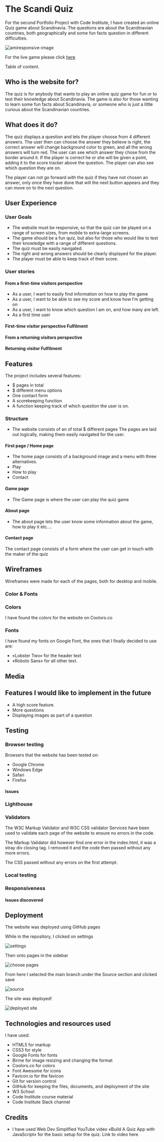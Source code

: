 # The Scandi Quiz

For the second Portfolio Project with Code Institute, I have created an online Quiz game about Scandinavia.
The questions are about the Scandinavian countries, both geographically and some fun facts question in different difficulties.

![amiresponsive-image](assets/documentation/amiresponsive.png)


For the live game please click [here](https://ajn0r.github.io/scandi-quiz/index.html)

Table of content.

## Who is the website for?
	
The quiz is for anybody that wants to play an online quiz game for fun or to test their knowledge about Scandinavia.
The game is also for those wanting to learn some fun facts about Scandinavia, or someone who is just a little curious about the Scandinavian countries.

## What does it do?

The quiz displays a question and lets the player choose from 4 different answers. The user then can choose the answer they believe is right, the correct answer will change background color to green, and all the wrong answers will turn red. The user can see which answer they chose from the border around it. If the player is correct he or she will be given a point, adding it to the score tracker above the question. The player can also see which question they are on.

The player can not go forward with the quiz if they have not chosen an answer, only once they have done that will the next button appears and they can move on to the next question.

## User Experience

### User Goals

- The website must be responsive, so that the quiz can be played on a range of screen sizes, from mobile to extra-large screens.
- The game should be a fun quiz, but also for those who would like to test their knowledge with a range of different questions.
- The quiz must be easily navigated.
- The right and wrong answers should be clearly displayed for the player.
- The player must be able to keep track of their score.

### User stories

#### From a first-time visitors perspective

- As a user, I want to easily find information on how to play the game
- As a user, I want to be able to see my score and know how I’m getting on
- As a user, I want to know which question I am on, and how many are left.
- As a first time user 


#### First-time visitor perspective Fulfilment

#### From a returning visitors perspective

#### Returning visitor Fulfilment

## Features

The project includes several features:

- $ pages in total
- $ different menu options
- One contact form
- A scorekeeping function
- A function keeping track of which question the user is on.

### Structure

- The website consists of an of total $ different pages
The pages are laid out logically, making them easily navigated for the user.

#### First page / Home page

- The home page consists of a background image and a menu with three alternatives.
- Play
- How to play
- Contact

#### Game page

-  The Game page is where the user can play the quiz game

#### About page

- The about page lets the user know some information about the game, how to play it etc.... 


#### Contact page

The contact page consists of a form where the user can get in touch with the maker of the quiz



## Wireframes

Wireframes were made for each of the pages, both for desktop and mobile.

### Color & Fonts

### Colors

I have found the colors for the website on Coolors.co

### Fonts

I have found my fonts on Google Font, the ones that I finally decided to use are:
-	«Lobster Two» for the header text
-	«Roboto Sans» for all other text.

## Media

## Features I would like to implement in the future
-	A high score feature.
-	More questions
-	Displaying images as part of a question

## Testing

### Browser testing

Browsers that the website has been tested on:

- Google Chrome
- Windows Edge
- Safari
- Firefox

#### Issues

### Lighthouse


### Validators

The W3C Markup Validator and W3C CSS validator Services have been used to validate each page of the website to ensure no errors in the code.

The Markup Validator did however find one error in the index.html, it was a stray div closing tag. I removed it and the code then passed without any more errors.

The CSS passed without any errors on the first attempt.

### Local testing

### Responsiveness


#### Issues discovered


## Deployment

The website was deployed using GitHub pages

While in the repository, I clicked on settings

![settings](assets/documentation/settings.png)

Then onto pages in the sidebar

![choose pages](assets/documentation/choose-branch.png)

From here I selected the main branch under the Source section and clicked save

![source](assets/documentation/main-branch-save.png)

The site was deployed!

![deployed site](assets/documentation/deployed-site.png)

## Technologies and resources used

I have used:

- HTML5 for markup
- CSS3 for style
- Google Fonts for fonts
- Birme for image resizing and changing the format
- Coolors.co for colors
- Font Awesome for icons
- Favicon.io for the favicon
- Git for version control
- GitHub for keeping the files, documents, and deployment of the site
- W3 School
- Code Institute course material
- Code Institute Slack channel

## Credits
- I have used 
Web Dev Simplified YouTube video «Build A Quiz App with JavaScript» for the basic setup for the quiz.
Link to video here
